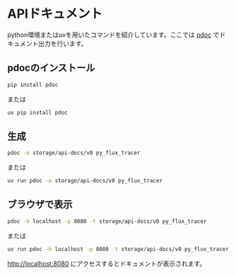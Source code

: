 # APIドキュメント

python環境またはuvを用いたコマンドを紹介しています。ここでは [pdoc](https://github.com/pdoc3/pdoc) でドキュメント出力を行います。

## pdocのインストール

```bash
pip install pdoc
```

または

```bash
uv pip install pdoc
```

## 生成

```bash
pdoc -o storage/api-docs/v0 py_flux_tracer
```

または

```bash
uv run pdoc -o storage/api-docs/v0 py_flux_tracer
```

## ブラウザで表示

```bash
pdoc -h localhost -p 8080 -t storage/api-docs/v0 py_flux_tracer
```

または

```bash
uv run pdoc -h localhost -p 8080 -t storage/api-docs/v0 py_flux_tracer
```

<http://localhost:8080> にアクセスするとドキュメントが表示されます。

